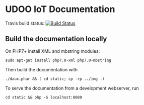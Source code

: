 # UDOO IoT Documentation

Travis build status: [![Build Status](https://travis-ci.org/UDOOboard/IoT-Docs.svg?branch=master)](https://travis-ci.org/UDOOboard/IoT-Docs)

## Build the documentation locally
On PHP7+ install XML and mbstring modules:

    sudo apt-get install php7.0-xml php7.0-mbstring

Then build the documentation with

    ./daux.phar && ( cd static; cp -rp ../img .)

To serve the documentation from a development webserver, run

    cd static && php -S localhost:8080


